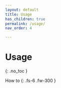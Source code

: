 ```yaml
---
layout: default
title: Usage
has_children: true
permalink: /usage/
nav_order: 4

---
```



# Usage

{: .no_toc }

How to
{: .fs-6 .fw-300 }

